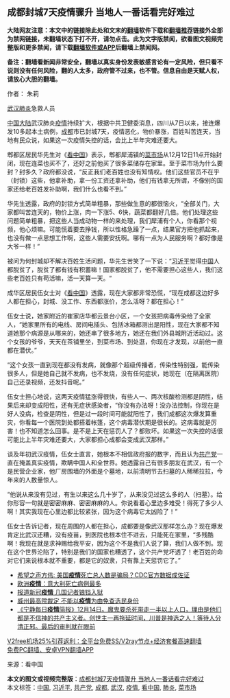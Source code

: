  <h2>成都封城7天疫情骤升 当地人一番话看完好难过</h2> <p class="notice"><b>大陆网友注意：本文中的链接除此处和文末的<a href="https://github.com/bannedbook/fanqiang" >翻墙</a>软件下载和<a href="https://github.com/killgcd/justmysocks/blob/master/README.md">翻墙推荐</a>链接外全部为禁网链接，未翻墙状态下打不开，请勿点击。此为文字版禁闻，欲看图文视频完整版和更多禁闻，请下载<a href="https://github.com/bannedbook/fanqiang">翻墙软件或APP</a>后翻墙上禁闻网。</p><p>备注：翻墙看新闻非常安全，翻墙以真实身份发表敏感言论有一定风险，但只看不说则没有任何风险，翻的人太多，政府管不过来，也不管。信息自由是天赋人权，请放心大胆的翻墙。</b></p>  <div class="entry"> <p>作者：  朱莉</p> <p id="conimg"><a href="https://www.bannedbook.org/bnews/tag/%e6%ad%a6%e6%b1%89/" class="st_tag internal_tag" rel="tag" title="标签 武汉 下的日志">武汉</a><a href="https://www.bannedbook.org/bnews/tag/%e8%82%ba%e7%82%8e/" class="st_tag internal_tag" rel="tag" title="标签 肺炎 下的日志">肺炎</a>急救人员</p> <p><span class='wp_keywordlink_affiliate'><a href="https://www.bannedbook.org/" title="中国" target="_blank">中国</a></span><span class='wp_keywordlink_affiliate'><a href="https://www.bannedbook.org/" title="大陆" target="_blank">大陆</a></span>武汉肺炎<a href="https://www.bannedbook.org/bnews/tag/%E7%96%AB%E6%83%85/" class="st_tag internal_tag" rel="tag" title="标签 疫情 下的日志">疫情</a>持续扩大，根据中共卫健委消息，四川从7日以来，接连爆发10多起本土病例，<a href="https://www.bannedbook.org/bnews/tag/%e6%88%90%e9%83%bd/" class="st_tag internal_tag" rel="tag" title="标签 成都 下的日志">成都</a>市已封城7天，疫情恶化，物价暴涨，百姓叫苦连天，当地有民众说，如果这一次疫情失控的话，会比上半年灾难还要大。</p>  <p>郫都区居民华先生对《<span class='wp_keywordlink_affiliate'><a href="https://www.secretchina.com/" title="看中国" target="_blank">看中国</a></span>》表示，郫都犀浦镇的<a href="https://www.bannedbook.org/bnews/tag/%E8%8F%9C%E5%B8%82%E5%9C%BA/" class="st_tag internal_tag" rel="tag" title="标签 菜市场 下的日志">菜市场</a>从12月12日11点开始封闭，现在连菜也买不了，还好之前他买了很多菜储存在家里。至于菜市场为什么要封？封多久？政府都没说，“反正我们老百姓也没有知情权。他们这些官员不在乎（封锁）这些，他拿补助，拿一份工资还拿补助，他们有钱拿无所谓，不像别的国家还给老百姓发补助啊，我们什么也看不到。”</p> <p>华先生透露，政府的封锁方式简单粗暴，那些做生意的都很恼火，“全部关门，大家都叫苦连天的，物价上涨，肉一下涨5、6快，蔬菜都翻好几倍。他们处理这些问题简单粗暴，把这些人当成动物一样的来处理，我们犀浦有个人，你看那个视频，他心烦嘛。可能慌着要去挣钱，所以性格急躁了一点，结果官方把他抓起来，也没有做一点思想工作啊，这些人需要安抚啊。哪有一点为人民服务啊？都好像是大爷一样！”</p> <p>被问为何封城却不解决百姓生活问题，华先生苦笑了一下说：“<a href="https://www.bannedbook.org/bnews/tag/%e4%b9%a0%e8%bf%91%e5%b9%b3/" class="st_tag internal_tag" rel="tag" title="标签 习近平 下的日志">习近平</a>觉得<a href="https://www.bannedbook.org/bnews/tag/%E4%B8%AD%E5%9B%BD/" class="st_tag internal_tag" rel="tag" title="标签 中国 下的日志">中国</a>人都脱贫了，脱贫了都有钱有积蓄嘛！国家都脱贫了，他不需要担心这些人，我们这些老百姓只有苟活嘛，活一天算一天。“</p>  <p>成华区居民伍女士对《<a href="https://www.bannedbook.org/bnews/tag/%e7%9c%8b%e4%b8%ad%e5%9b%bd/" class="st_tag internal_tag" rel="tag" title="标签 看中国 下的日志">看中国</a>》透露，现在大家都非常恐慌，“现在成都这边好多人都在担心，封城、没工作、东西都涨价，怎么活呀？都在担心！”</p> <p>伍女士说，她家附近的崔家店华都云景台小区，一个女孩把病毒传染给了全家人，“她家里所有的电线、房间电插头、包括冰箱都测出是阳性，现在大家都不知道她那个病源是从哪来的，她还串了很多地方，她还在我们外县城附近活动过。这个女孩的爷爷，天天在茶铺里坐，到菜市场、到处逛，你现在才发现，以前他一直都在潜伏。”</p> <p>“这个女孩一直到现在都没有发病，就像那个超级传播者，传染性特别强，能传染很多人，但是她自己就不发病，也不发烧，没有任何症状，她现在（在隔离医院）自己还录视频，还发抖音呢。”</p>  <p>伍女士担心地说，这两天疫情猛涨得很快，有些人一、两次核酸检测都是阴性，结果后来却变成阳性，还有无症状感染者，“你没有办法呀！没办法控制，你现在是好人没病，检查是阴性，但是过一段时间可能就阳性了，我们成都这次爆发算重灾，你看每一个医院到处都搭着帐篷，这个病毒潜伏期是很长的。这病毒就是厉害！也不知道怎么回事。是不是上天在惩罚人了？都败坏。如果这一次失控的话很可能比上半年灾难还要大，大家都担心成都会变成武汉那样。”</p> <p>谈及年初武汉疫情，伍女士直言，她根本不相信政府报的数字，而且认为<a href="https://www.bannedbook.org/bnews/tag/%e5%85%b1%e4%ba%a7%e5%85%9a/" class="st_tag internal_tag" rel="tag" title="标签 共产党 下的日志">共产党</a>一直在掩盖真实疫情，欺瞒中国人和全世界。她透露自己有很多朋友在武汉，有一个是民营企业家，他厂房围墙的外面是个墓地，以前清明节去扫墓的人稀稀拉拉，今年来的人数量惊人。</p> <p>“他说从来没有见过，有生以来这么几十岁了，从来没见过这么多的人（扫墓）。给你形容一句就是密密麻麻、密密麻麻的人。你说看着心里边多难受！得死了多少人啊！其实我现在心里边都比较紧张，因为这个病毒它太凶险了！”</p>  <p>伍女士告诉记者，现在周围的人都在担心，成都要是像武汉那样怎么办？现在爆发肯定比武汉还糟，没有疫苗，到医院也根本住不进去，只能死在家里，“多残酷啊！我现在就是求神赐给我平安，因为这个不是我们人说了算，我们人做不到。现在这个世界沦陷了，特别是我们的国家也糟透了，这个共产党坏透了！老百姓的命对它们来说根本就不重要，都是它的奴隶，只有靠上天惩罚它了。”</p> <ul class='op-related-articles' title='相关阅读'> <li><a href='https://www.bannedbook.org/bnews/cnnews/20201215/1448221.html' target='_blank'>希望之声方伟: 美国<b>疫情</b>死亡总人数是骗局？CDC官方数据成佐证</a></li> <li><a href='https://www.bannedbook.org/bnews/baitai/20201215/1448137.html' target='_blank'>欧洲<b>疫情</b>：意大利死亡病例最多</a></li> <li><a href='https://www.bannedbook.org/bnews/baitai/20201215/1448136.html' target='_blank'>报道新冠<b>疫情</b> 几国记者锒铛入狱</a></li> <li><a href='https://www.bannedbook.org/bnews/cnnews/20201215/1448115.html' target='_blank'>威州最高院裁定 不能以<b>疫情</b>为由免查选民身份</a></li> <li><a href='https://www.bannedbook.org/bnews/bannedvideo/20201215/1448109.html' target='_blank'>《宁静每日<b>疫情</b>简报》12月14日。魔鬼要杀死带走一半以上人口，理由是他们都是不信神的共产主义者。创世主一再拖延时间，川普是神选之人！等待人分清正邪。最后的审判就在眼前</a></li> </ul> <p class="texttj"> <a href="https://github.com/bannedbook/fanqiang/wiki/V2ray%E6%9C%BA%E5%9C%BA" target="_blank">V2free机场25%引荐返利：全平台免费SS/V2ray节点+经济套餐高速翻墙</a><br/> <a href="https://github.com/bannedbook/fanqiang/wiki/%E7%A6%81%E9%97%BB%E7%BD%91%E5%AE%89%E5%8D%93%E7%BF%BB%E5%A2%99%E6%96%B0%E9%97%BBAPP" target="_blank">免费PC翻墙、安卓VPN翻墙APP</a></p><p> 来源：看中国 </p><a name='sharetosocial'></a>       <div><b>本文的图文或视频完整版</b>：<a href='https://www.bannedbook.org/bnews/cnnews/20201215/1448222.html'>成都封城7天疫情骤升 当地人一番话看完好难过</a></div>  </div><!--END ENTRY--> <div class="postfooter"> <div>本文标签：<a href="https://www.bannedbook.org/bnews/tag/%E4%B8%AD%E5%9B%BD/" rel="tag">中国</a>, <a href="https://www.bannedbook.org/bnews/tag/%e4%b9%a0%e8%bf%91%e5%b9%b3/" rel="tag">习近平</a>, <a href="https://www.bannedbook.org/bnews/tag/%e5%85%b1%e4%ba%a7%e5%85%9a/" rel="tag">共产党</a>, <a href="https://www.bannedbook.org/bnews/tag/%e6%88%90%e9%83%bd/" rel="tag">成都</a>, <a href="https://www.bannedbook.org/bnews/tag/%e6%ad%a6%e6%b1%89/" rel="tag">武汉</a>, <a href="https://www.bannedbook.org/bnews/tag/%E7%96%AB%E6%83%85/" rel="tag">疫情</a>, <a href="https://www.bannedbook.org/bnews/tag/%e7%9c%8b%e4%b8%ad%e5%9b%bd/" rel="tag">看中国</a>, <a href="https://www.bannedbook.org/bnews/tag/%e8%82%ba%e7%82%8e/" rel="tag">肺炎</a>, <a href="https://www.bannedbook.org/bnews/tag/%E8%8F%9C%E5%B8%82%E5%9C%BA/" rel="tag">菜市场</a></div>  </div><!--END POSTFOOTER--> 